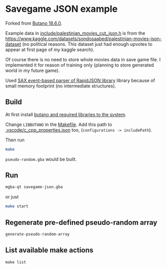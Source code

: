 # Savegame JSON example

Forked from [Butano 18.6.0](https://github.com/GValiente/butano/tree/18.6.0/examples/text).

Example data in [include/palestinian_movies_cut_json.h](./include/palestinian_movies_cut_json.h) is from the https://www.kaggle.com/datasets/sondosaabed/palestinian-movies-json-dataset (no political reasons. This dataset just had enough upvotes to appear at first page of my kaggle search).

Of course there is no need to store whole movies data in save game file. I implemented it for reason of training only (planning to store generated world in my future game).

Used [SAX event-based parser of RapidJSON library](https://rapidjson.org/md_doc_sax.html) library because of small memory footprint (no intermediate structures).

## Build

At first install [butano and required libraries to the system](https://gvaliente.github.io/butano/getting_started_wt.html).

Change `LIBBUTANO` in the [Makefile](./Makefile). Add this path to [.vscode/c_cpp_properties.json](.vscode/c_cpp_properties.json) too, (`configurations -> includePath`).

Then run

```bash
make
```

`pseudo-random.gba` would be built.

## Run

```bash
mgba-qt savegame-json.gba
```

or just

```bash
make start
```

## Regenerate pre-defined pseudo-random array

```bash
generate-pseudo-random-array
```

## List available make actions

```
make list
```
